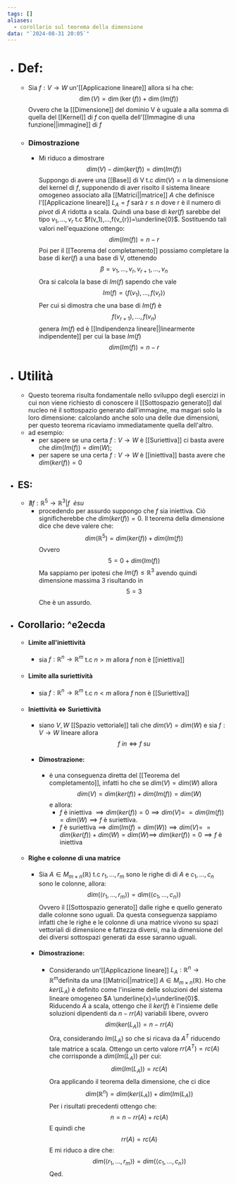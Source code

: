 ```yaml
---
tags: []
aliases:
  - corollario sul teorema della dimensione
data: "`2024-08-31 20:05`"
---
```

- # Def:
	- Sia $f:V \rightarrow W$ un'[[Applicazione lineare]] allora si ha che:$$\dim(V)=\dim(\ker(f))+\dim(Im(f))$$Ovvero che la [[Dimensione]] del dominio V è uguale a alla somma di quella del [[Kernel]] di $f$ con quella dell'[[Immagine di una funzione||immagine]] di $f$
	- ### Dimostrazione 
		- Mi riduco a dimostrare $$dim(V)-dim(ker(f))=dim(Im(f))$$Suppongo di avere una [[Base]] di V t.c $dim(V)=n$ la dimensione del kernel di $f$, supponendo di aver risolto il sistema lineare omogeneo associato alla [[Matrici||matrice]] $A$ che definisce l'[[Applicazione lineare]] $L_{A}=f$ sarà $r\le n$ dove r è il numero di _pivot_ di $A$ ridotta a scala. Quindi una base di $ker(f)$ sarebbe del tipo $v_1,...,v_{r}$ t.c $f(v_1),...,f(v_{r})=\underline{0}$. Sostituendo tali valori nell'equazione ottengo:$$dim(Im(f))=n-r$$Poi per il [[Teorema del completamento]] possiamo completare la base di $ker(f)$ a una base di V, ottenendo $$\beta=v_1,...,v_{r},v_{r+1},...,v_n$$Ora si calcola la base di $Im(f)$ sapendo che vale $$Im(f)=\langle{f(v_1),...,f(v_{r})}\rangle$$Per cui si dimostra che una base di $Im(f)$ è$$f(v_{r+1}),...,f(v_{n})$$genera $Im(f)$ ed è [[Indipendenza lineare||linearmente indipendente]] per cui la base $Im(f)$ $$dim(Im(f))=n-r$$
- # Utilità 
	- Questo teorema risulta fondamentale nello sviluppo degli esercizi in cui non viene richiesto di conoscere il [[Sottospazio generato]] dal nucleo né il sottospazio generato dall'immagine, ma magari solo la loro dimensione: calcolando anche solo una delle due dimensioni, per questo teorema ricaviamo immediatamente quella dell'altro.
	- ad esempio:
		- per sapere se una certa $f:V \rightarrow W$ è [[Suriettiva]] ci basta avere che $dim(Im(f))=dim(W)$;
		- per sapere se una certa $f:V \rightarrow W$ è [[iniettiva]] basta avere che $dim(ker(f))=0$ 
		 
- ## ES:
	- $\nexists f:\mathbb{R}^{5} \rightarrow \mathbb{R}^{3}|f\ \ è su$ 
		- procedendo per assurdo suppongo che $f$ sia iniettiva. Ciò significherebbe che $dim(ker(f))=0$. Il teorema della dimensione dice che deve valere che:$$dim(\mathbb{R}^{5})=dim(ker(f))+dim(Im(f))$$Ovvero$$5=0+dim(Im(f))$$Ma sappiamo per ipotesi che $Im(f)\leq \mathbb{R}^{3}$ avendo quindi dimensione massima 3 risultando in $$5=3$$Che è un assurdo.
- ## Corollario: ^e2ecda
	- #### Limite all'iniettività
		- sia  $f:\mathbb{R}^{n} \rightarrow \mathbb{R}^{m}$ t.c $n>m$ allora $f$ non è [[iniettiva]]
	- #### Limite alla suriettività
		- sia  $f:\mathbb{R}^{n} \rightarrow \mathbb{R}^{m}$ t.c $n<m$ allora $f$ non è [[Suriettiva]]
	- #### Iniettività $\iff$ Suriettività
		- siano $V,W$ [[Spazio vettoriale]] tali che $dim(V)=dim(W)$ e sia $f:V \rightarrow W$ lineare allora$$f \ in \iff f\ su$$
		- #### Dimostrazione:
			- è una conseguenza diretta del [[Teorema del completamento]], infatti ho che se $dim(V)=dim(W)$ allora $$dim(V)=dim(ker(f))+dim(Im(f))=dim(W)$$e allora:
				- $f$ è iniettiva $\implies dim(ker(f))=0\implies dim(V)=$
				  $=dim(Im(f))=dim(W)\implies f$ è suriettiva.
				- $f$ è suriettiva$\implies dim(Im(f)=dim(W))\implies dim(V)=$
				  $=dim(ker(f))+dim(W)=dim(W)\implies$
				  $dim(ker(f))=0\implies f$ è iniettiva  
	- #### Righe e colonne di una matrice
		- Sia $A \in M_{m\times n}(\mathbb{R})$ t.c $r_1,...,r_{m}$ sono le righe di di $A$ e $c_1,...,c_n$ sono le colonne, allora:$$dim(\langle{r_1,...,r_{m}}\rangle)=dim(\langle{c_1,...,c_n}\rangle)$$Ovvero il [[Sottospazio generato]] dalle righe e quello generato dalle colonne sono uguali.
		  Da questa conseguenza sappiamo infatti che le righe e le colonne di una matrice vivono su spazi vettoriali di dimensione e fattezza diversi, ma la dimensione del dei diversi sottospazi generati da esse saranno uguali.
		- #### Dimostrazione:
			- Considerando un'[[Applicazione lineare]] $L_{A}:\mathbb{R}^{n} \rightarrow \mathbb{R}^{m}$definita da una [[Matrici||matrice]] $A \in M_{m\times n}(\mathbb{R})$. Ho che $ker(L_{A})$ è definito come l'insieme delle soluzioni del sistema lineare omogeneo $A \underline{x}=\underline{0}$. Riducendo $A$ a scala, ottengo che il $ker(f)$ è l'insieme delle soluzioni dipendenti da $n-rr(A)$ variabili libere, ovvero$$dim(ker(L_{A}))=n-rr(A)$$Ora, considerando $Im(L_{A})$ so che si ricava da $A^{T}$ riducendo tale matrice a scala. Ottengo un certo valore $rr(A^{T})=rc(A)$ che corrisponde a $dim(Im(L_{A}))$ per cui:$$dim(Im(L_{A}))=rc(A)$$Ora applicando il teorema della dimensione, che ci dice$$dim(\mathbb{R}^{n})=dim(ker(L_{A}))+dim(Im(L_{A}))$$Per i risultati precedenti ottengo che:$$n=n-rr(A)+rc(A)$$E quindi che $$rr(A)=rc(A)$$E mi riduco a dire che:$$dim(\langle{r_1,...,r_{m}}\rangle)=dim(\langle{c_1,...,c_n}\rangle)$$Qed. 
 
 